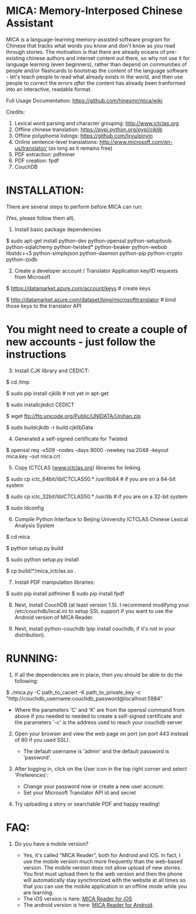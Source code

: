 MICA: Memory-Interposed Chinese Assistant
=========================================
MICA is a language-learning memory-assisted software program
for Chinese that tracks what words you know and don't know
as you read through stories. The motivation is that there are
already oceans of pre-existing chinese authors and internet
content out there, so why not use it for language learning
(even beginners), rather than depend on communities of people
and/or flashcards to bootstrap the content of the language
software - let's teach people to read what already exists
in the world, and then use people to correct the errors
*after* the content has already been tranformed into an
interactive, readable format.

Full Usage Documentation: https://github.com/hinesmr/mica/wiki

Credits:
 1. Lexical word parsing and character grouping: http://www.ictclas.org
 2. Offline chinese translation: https://pypi.python.org/pypi/cjklib
 3. Offline polyphome listings: https://github.com/lxyu/pinyin
 4. Online sentence-level translations: http://www.microsoft.com/en-us/translator/ (as long as it remains free)
 5. PDF extraction: pdfminer
 6. PDF creation: fpdf
 7. CouchDB


INSTALLATION:
=============

There are several steps to perform before MICA can run:

(Yes, please follow them all).

1) Install basic package dependencies

$ sudo apt-get install python-dev python-openssl python-setuptools python-sqlalchemy python-twisted* python-beaker python-webob libstdc++5 python-simplejson python-daemon python-pip python-crypto python-zodb

2) Create a developer account / Translator Application key/ID requests from Microsoft

$ https://datamarket.azure.com/account/keys # create keys

$ http://datamarket.azure.com/dataset/bing/microsofttranslator # bind those keys to the translator API

 # You might need to create a couple of new accounts - just follow the instructions

3) Install CJK library and CEDICT:

$ cd /tmp

$ sudo pip install cjklib  # not yet in apt-get

$ sudo installcjkdict CEDICT

$ wget ftp://ftp.unicode.org/Public/UNIDATA/Unihan.zip

$ sudo buildcjkdb -r build cjklibData 


4) Generated a self-signed certificate for Twisted

$ openssl req -x509 -nodes -days 9000 -newkey rsa:2048 -keyout mica.key -out mica.crt

5) Copy ICTCLAS (www.ictclas.org) libraries for linking 

$ sudo cp ictc_64bit/libICTCLAS50.* /usr/lib64  # if you are on a 64-bit system

$ sudo cp ictc_32bit/libICTCLAS50.* /usr/lib    # if you are on a 32-bit system

$ sudo ldconfig

6) Compile Python Interface to Beijing University ICTCLAS Chinese Lexical Analysis System 
 
$ cd mica

$ python setup.py build

$ sudo python setup.py install 

$ cp build/*/mica_ictclas.so .

7) Install PDF manipulation libraries:

$ sudo pip install pdfminer
$ sudo pip install fpdf

8) Next, install CouchDB (at least version 1.5). I recommend modifying your /etc/couchdb/local.ini to setup SSL support if you want to use the Android version of MICA Reader.

9) Next, install python-couchdb (pip install couchdb, if it's not in your distribution).


RUNNING:
========

1) If all the dependencies are in place, then you should be able to do the following:

$ ./mica.py -C path_to_cacert -K path_to_private_key -c "http://couchdb_username:couchdb_password@localhost:5984"

  - Where the parameters 'C' and 'K' are from the openssl command from above if you needed to needed to create a self-signed certificate and the parameters '-c' is the address used to reach your couchdb server

2) Open your browser and view the web page on port (on port 443 instead of 80 if you used SSL).

   - The default username is 'admin' and the default password is 'password'. 

3) After logging in, click on the User icon in the top right corner and select 'Preferences':

   - Change your password now or create a new user account.
   - Set your Microsoft Translator API id and secret

4) Try uploading a story or searchable PDF and happy reading!


FAQ:
=======

1) Do you have a mobile version?

   - Yes, it's called "MICA Reader", both for Android and iOS. In fact, I use the mobile version much more frequently than the web-based version. The mobile version does not allow upload of new stories. You first must upload them to the web version and then the phone will automatically stay synchronized with the website at all times so that you can use the mobile application in an offline mode while you are learning.
   - The iOS version is here: <a href='http://github.com/hinesmr/mica-ios'>MICA Reader for iOS</a>
   - The android version is here: <a href='http://github.com/hinesmr/mica-android'>MICA Reader for Android</a>.

